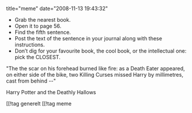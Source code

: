 title="meme"
date="2008-11-13 19:43:32"
<ul>
	<li>Grab the nearest book.</li>
	<li>Open it to page 56.</li>
	<li>Find the fifth sentence.</li>
	<li>Post the text of the sentence in your journal along with these instructions.</li>
	<li>Don’t dig for your favourite book, the cool book, or the intellectual one: pick the CLOSEST.</li>
</ul>
"The the scar on his forehead burned like fire: as a Death Eater appeared, on either side of the bike, two Killing Curses missed Harry by millimetres, cast from behind --"

Harry Potter and the Deathly Hallows

[[!tag  generelt
[[!tag  meme
